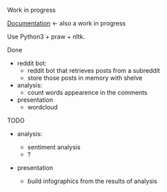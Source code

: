 Work in progress 


[Documentation](http://reddit-bot-analysis.readthedocs.io/en/latest/) <- also a work in progress
 
Use Python3 + praw + nltk.

Done
- reddit bot:
  - reddit bot that retrieves posts from a subreddit
  - store those posts in memory with shelve
- analysis:
  - count words appearence in the comments
- presentation
  - wordcloud


TODO

- analysis:
  - sentiment analysis
  - ?

- presentation
  - build infographics from the results of analysis